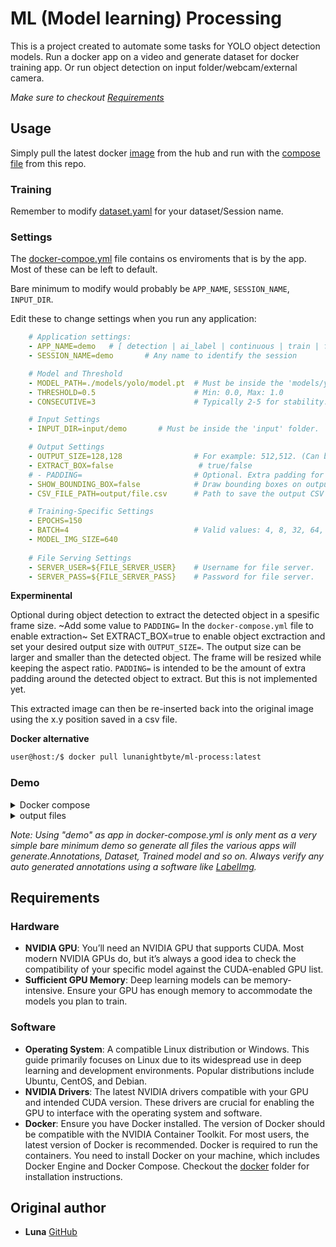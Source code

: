 # ML (Model learning) Processing

This is a project created to automate some tasks for YOLO object detection models. 
Run a docker app on a video and generate dataset for docker training app. Or run object detection on input folder/webcam/external camera.

_Make sure to checkout [Requirements](https://github.com/luna-nightbyte/ML-process/tree/main?tab=readme-ov-file#requirements)_
## Usage
Simply pull the latest docker [image](https://hub.docker.com/r/lunanightbyte/ml-process/tags?name=latest) from the hub and run with the [compose file](https://github.com/luna-nightbyte/ML-process/blob/main/docker-compose.yml) from this repo.
### Training
Remember to modify [dataset.yaml](https://github.com/luna-nightbyte/ML-process/blob/main/local/dataset.yaml) for your dataset/Session name. 


### Settings
The [docker-compoe.yml](https://github.com/luna-nightbyte/ML-process/blob/main/docker-compose.yml) file contains os enviroments that is by the app. Most of these can be left to default.

Bare minimum to modify would probably be `APP_NAME`, `SESSION_NAME`, `INPUT_DIR`.

Edit these to change settings when you run any application:
```docker-compose.yml
    # Application settings:
    - APP_NAME=demo   # [ detection | ai_label | continuous | train | frame_insert ]
    - SESSION_NAME=demo       # Any name to identify the session

    # Model and Threshold
    - MODEL_PATH=./models/yolo/model.pt  # Must be inside the 'models/yolo' folder.
    - THRESHOLD=0.5                      # Min: 0.0, Max: 1.0
    - CONSECUTIVE=3                      # Typically 2-5 for stability.

    # Input Settings
    - INPUT_DIR=input/demo       # Must be inside the 'input' folder.

    # Output Settings
    - OUTPUT_SIZE=128,128                # For example: 512,512. (Can be bigger)
    - EXTRACT_BOX=false                   # true/false
    # - PADDING=                         # Optional. Extra padding for image extraction (not fully implemented yet).
    - SHOW_BOUNDING_BOX=false            # Draw bounding boxes on output frames (true/false).
    - CSV_FILE_PATH=output/file.csv      # Path to save the output CSV file.

    # Training-Specific Settings
    - EPOCHS=150                         
    - BATCH=4                            # Valid values: 4, 8, 32, 64, etc. Higher values require more GPU VRAM.
    - MODEL_IMG_SIZE=640
    
    # File Serving Settings
    - SERVER_USER=${FILE_SERVER_USER}    # Username for file server.
    - SERVER_PASS=${FILE_SERVER_PASS}    # Password for file server.
```

__Experminental__

Optional during object detection to extract the detected object in a spesific frame size. ~Add some value to `PADDING=` In the `docker-compose.yml` file to enable extraction~ Set EXTRACT_BOX=true to enable object exctraction and set your desired output size with `OUTPUT_SIZE=`. The output size can be larger and smaller than the detected object. The frame will be resized while keeping the aspect ratio.
`PADDING=` is intended to be the amount of extra padding around the detected object to extract. But this is not implemented yet. 

This extracted image can then be re-inserted back into the original image using the x.y position saved in a csv file. 

__Docker alternative__
```bash
user@host:/$ docker pull lunanightbyte/ml-process:latest
```

### Demo
<details>
<summary>
Docker compose</summary>

```bash
user@host:/$ git clone https://github.com/luna-nightbyte/ML-process
user@host:/$ cd ./ML-process
user@host:/ML-process$ docker compose up ML-process

[+] Running 1/0
 ✔ Container ml-processor  Recreated                                                                                                                                                                                                                                                                                               0.0s 
Attaching to ml-processor
ml-processor  | 
ml-processor  | ==========
ml-processor  | == CUDA ==
ml-processor  | ==========
ml-processor  | 
ml-processor  | CUDA Version 12.1.1
ml-processor  | 
ml-processor  | Container image Copyright (c) 2016-2023, NVIDIA CORPORATION & AFFILIATES. All rights reserved.
ml-processor  | 
ml-processor  | This container image and its contents are governed by the NVIDIA Deep Learning Container License.
ml-processor  | By pulling and using the container, you accept the terms and conditions of this license:
ml-processor  | https://developer.nvidia.com/ngc/nvidia-deep-learning-container-license
ml-processor  | 
ml-processor  | A copy of this license is made available in this container at /NGC-DL-CONTAINER-LICENSE for your convenience.
ml-processor  | 
ml-processor  | Creating new Ultralytics Settings v0.0.6 file ✅ 
ml-processor  | View Ultralytics Settings with 'yolo settings' or at '/root/.config/Ultralytics/settings.json'
ml-processor  | Update Settings with 'yolo settings key=value', i.e. 'yolo settings runs_dir=path/to/dir'. For help see https://docs.ultralytics.com/quickstart/#ultralytics-settings.
ml-processor  | Processing: ./data/input/demo/171044-844787782_tiny.mp4
ml-processor  | Loading model
ml-processor  | GPU Name: NVIDIA GeForce GTX 1660 Ti
ml-processor  | 
ml-processor  | Loaded to GPU!
ml-processor  | Recording saved: ./data/output/demo/171044-844787782_tiny.mp4
ml-processor  | Recording saved: ./data/output/demo/E_171044-844787782_tiny.mp4
ml-processor  | Processing: ./data/input/demo/girl-1867092_1280.jpg
ml-processor  | Saving image to ./data/output/demo/girl-1867092_1280.jpg
ml-processor  | Saving image to ./data/output/demo/girl-1867092_1280.jpg
ml-processor  | Processing: ./data/input/demo/202718-918779955_medium.mp4
ml-processor  | Recording saved: ./data/output/demo/202718-918779955_medium.mp4
ml-processor  | Recording saved: ./data/output/demo/E_202718-918779955_medium.mp4
ml-processor  | Processing: ./data/input/demo/man-3803551_1280.jpg
ml-processor  | Saving image to ./data/output/demo/man-3803551_1280.jpg
ml-processor  | Saving image to ./data/output/demo/man-3803551_1280.jpg
ml-processor  | Processing: ./data/input/demo/171044-844787782_tiny.mp4
ml-processor  | Processing: ./data/input/demo/girl-1867092_1280.jpg
ml-processor  | Processing: ./data/input/demo/202718-918779955_medium.mp4
ml-processor  | Processing: ./data/input/demo/man-3803551_1280.jpg
100%|██████████| 755k/755k [00:00<00:00, 10.3MB/s]
train: Scanning /usr/src/app/datasets/train/demo/train/labels... 2327 images, 0 backgrounds, 0 corrupt: 100%|██████████| 2327/2327 [00:00<00:00, 3589.75it/s]
val: Scanning /usr/src/app/datasets/train/demo/val/labels... 1571 images, 0 backgrounds, 0 corrupt:     100%|██████████| 1571/1571 [00:00<00:00, 2951.12it/s]
        1/2      3.71G     0.4086     0.7891     0.8887          9        640:                          100%|██████████| 146/146 [00:35<00:00,  4.17it/s]
                 Class     Images  Instances      Box(P          R      mAP50  mAP50-95):               100%|██████████| 50/50 [00:05<00:00,  8.70it/s]
        2/2      3.73G     0.3184     0.3344     0.8527         15        640:                          100%|██████████| 146/146 [00:34<00:00,  4.19it/s]
                 Class     Images  Instances      Box(P          R      mAP50  mAP50-95):               100%|██████████| 50/50 [00:05<00:00,  9.28it/s]
                 Class     Images  Instances      Box(P          R      mAP50  mAP50-95):               100%|██████████| 50/50 [00:05<00:00,  9.17it/s]

```
</details>

<details>
<summary>
output files</summary>
  
```
├── datasets
│   ├── annotations
│   │   ├── labelImg
│   │   │   └── demo  [4760 entries exceeds filelimit, not opening dir]
│   │   └── ultralytics
│   │       └── demo
│   │           ├── images  [2380 entries exceeds filelimit, not opening dir]
│   │           └── labels  [2380 entries exceeds filelimit, not opening dir]
│   └── train
│       └── demo
│           ├── train
│           │   ├── images  [2327 entries exceeds filelimit, not opening dir]
│           │   ├── labels  [2327 entries exceeds filelimit, not opening dir]
│           │   └── labels.cache
│           └── val
│               ├── images  [1571 entries exceeds filelimit, not opening dir]
│               ├── labels  [1571 entries exceeds filelimit, not opening dir]
│               └── labels.cache
├── demo
│   ├── 171044-844787782_tiny.mp4
│   ├── 202718-918779955_medium.mp4
│   ├── girl-1867092_1280.jpg
│   └── man-3803551_1280.jpg
├── local
│   ├── demo.pt
│   ├── runs
│   │   └── detect
│   │       └── train
│   │           ├── args.yaml
│   │           ├── confusion_matrix_normalized.png
│   │           ├── confusion_matrix.png
│   │           ├── F1_curve.png
│   │           ├── labels_correlogram.jpg
│   │           ├── labels.jpg
│   │           ├── P_curve.png
│   │           ├── PR_curve.png
│   │           ├── R_curve.png
│   │           ├── results.csv
│   │           ├── results.png
│   │           ├── train_batch0.jpg
│   │           ├── train_batch1.jpg
│   │           ├── train_batch2.jpg
│   │           ├── val_batch0_labels.jpg
│   │           ├── val_batch0_pred.jpg
│   │           ├── val_batch1_labels.jpg
│   │           ├── val_batch1_pred.jpg
│   │           ├── val_batch2_labels.jpg
│   │           ├── val_batch2_pred.jpg
│   │           └── weights
│   │               ├── best.pt
│   │               └── last.pt
├── models
│   ├── classes.txt
│   └── yolo
│       └── model.pt
├── output
│   ├── demo
│   │   ├── 171044-844787782_tiny.mp4
│   │   ├── 202718-918779955_medium.mp4
│   │   ├── E_171044-844787782_tiny.mp4
│   │   ├── E_202718-918779955_medium.mp4
│   │   ├── E_girl-1867092_1280.jpg
│   │   ├── E_man-3803551_1280.jpg
│   │   ├── girl-1867092_1280.jpg
│   │   └── man-3803551_1280.jpg
│   └── file.csv
```
</details>


*Note: Using "demo" as app in docker-compose.yml is only ment as a very simple bare minimum demo so generate all files the various apps will generate.Annotations, Dataset, Trained model and so on. Always verify any auto generated annotations using a software like [LabelImg](https://github.com/HumanSignal/labelImg).*

## Requirements
### Hardware
- __NVIDIA GPU__: You’ll need an NVIDIA GPU that supports CUDA. Most modern NVIDIA GPUs do, but it’s always a good idea to check the compatibility of your specific model against the CUDA-enabled GPU list.
- __Sufficient GPU Memory__: Deep learning models can be memory-intensive. Ensure your GPU has enough memory to accommodate the models you plan to train.
### Software
- __Operating System__: A compatible Linux distribution or Windows. This guide primarily focuses on Linux due to its widespread use in deep learning and development environments. Popular distributions include Ubuntu, CentOS, and Debian.
- __NVIDIA Drivers__: The latest NVIDIA drivers compatible with your GPU and intended CUDA version. These drivers are crucial for enabling the GPU to interface with the operating system and software.
- __Docker__: Ensure you have Docker installed. The version of Docker should be compatible with the NVIDIA Container Toolkit. For most users, the latest version of Docker is recommended.
Docker is required to run the containers. You need to install Docker on your machine, which includes Docker Engine and Docker Compose.
Checkout the [docker](https://github.com/luna-nightbyte/ML-process/tree/main/docker) folder for installation instructions.


## Original author
- **Luna** [GitHub](https://github.com/luna-nightbyte)

